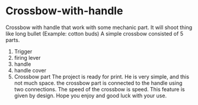 # Crossbow-with-handle
Crossbow with handle that work with some mechanic part. It will shoot thing like long bullet (Example: cotton buds)
A simple crossbow consisted of 5 parts.
1) Trigger
2) firing lever
3) handle
4) handle cover
5) Crossbow part
The project is ready for print. He is very simple, and this
not much space. the crossbow part is connected to the handle using two connections. The speed of the crossbow is speed. This feature is given by design. Hope you enjoy and good luck with your use.
